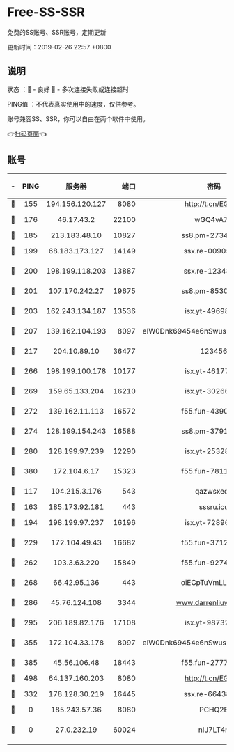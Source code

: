 # Free-SS-SSR

免费的SS账号、SSR账号，定期更新

更新时间：2019-02-26 22:57 +0800

## 说明

状态     ：🙂 - 良好 🙁 - 多次连接失败或连接超时

PING值   ：不代表真实使用中的速度，仅供参考。

账号兼容SS、SSR，你可以自由在两个软件中使用。

👉[扫码页面](https://liesauer.github.io/free-ss-ssr.github.io/)👈

## 账号

|-|PING|服务器|端口|密码|加密方式|区域|
|:----:|:----:|:-----:|-----:|:----:|:----:|:----:|
|🙂|155|194.156.120.127|8080|http://t.cn/EGJIyrl|rc4-md5|RU|
|🙂|176|46.17.43.2|22100|wGQ4vA7D|aes-256-gcm|RU|
|🙂|185|213.183.48.10|10827|ss8.pm-27345710|rc4-md5|RU|
|🙂|199|68.183.173.127|14149|ssx.re-00905761|aes-256-cfb|US|
|🙂|200|198.199.118.203|13887|ssx.re-12348828|aes-256-cfb|US|
|🙂|201|107.170.242.27|19675|ss8.pm-85305168|aes-256-cfb|US|
|🙂|203|162.243.134.187|13536|isx.yt-49698511|aes-256-cfb|US|
|🙂|207|139.162.104.193|8097|eIW0Dnk69454e6nSwuspv9DmS201tQ0D|aes-256-cfb|JP|
|🙂|217|204.10.89.10|36477|123456|aes-256-cfb|US|
|🙂|266|198.199.100.178|10177|isx.yt-46177591|aes-256-cfb|US|
|🙂|269|159.65.133.204|16210|isx.yt-30266739|aes-256-cfb|SG|
|🙂|272|139.162.11.113|16572|f55.fun-43900311|aes-256-cfb|SG|
|🙂|274|128.199.154.243|16588|ss8.pm-37919199|aes-256-cfb|SG|
|🙂|280|128.199.97.239|12290|isx.yt-25328979|aes-256-cfb|SG|
|🙂|380|172.104.6.17|15323|f55.fun-78116806|aes-256-cfb|US|
|🙂|117|104.215.3.176|543|qazwsxedc|aes-256-gcm|JP|
|🙂|163|185.173.92.181|443|sssru.icu|rc4-md5|RU|
|🙂|194|198.199.97.237|16196|isx.yt-72896102|aes-256-cfb|US|
|🙂|229|172.104.49.43|16682|f55.fun-37126498|aes-256-cfb|SG|
|🙂|262|103.3.63.220|15849|f55.fun-92746572|aes-256-cfb|SG|
|🙂|268|66.42.95.136|443|oiECpTuVmLLxk4Ts|aes-256-cfb|US|
|🙂|286|45.76.124.108|3344|www.darrenliuwei.com|aes-256-cfb|AU|
|🙂|295|206.189.82.176|17108|isx.yt-98732085|aes-256-cfb|SG|
|🙂|355|172.104.33.178|8097|eIW0Dnk69454e6nSwuspv9DmS201tQ0D|aes-256-cfb|SG|
|🙂|385|45.56.106.48|18443|f55.fun-27772788|aes-256-cfb|US|
|🙂|498|64.137.160.203|8080|http://t.cn/EGJIyrl|rc4-md5|CA|
|🙁|332|178.128.30.219|16445|ssx.re-66438598|aes-256-cfb|SG|
|🙁|0|185.243.57.36|8080|PCHQ2E|rc4-md5|US|
|🙁|0|27.0.232.19|60024|nIJ7LT4n|xchacha20-ietf-poly1305|HK|
